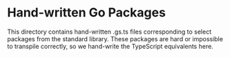 # Hand-written Go Packages

This directory contains hand-written .gs.ts files corresponding to select
packages from the standard library. These packages are hard or impossible to
transpile correctly, so we hand-write the TypeScript equivalents here.

